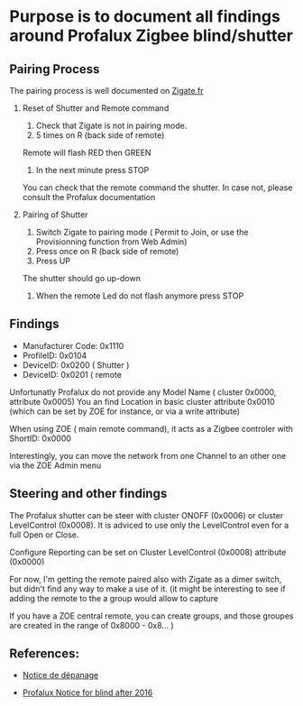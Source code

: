 # Purpose is to document all findings around Profalux Zigbee blind/shutter


## Pairing Process

The pairing process is well documented on [Zigate.fr]( https://zigate.fr/2018/02/03/association-des-volets-profalux-a-la-zigate/ )

1. Reset of Shutter and Remote command

   1. Check that Zigate is not in pairing mode.
   1. 5 times on R (back side of remote)
   
   Remote will flash RED then GREEN
   
   1. In the next minute press STOP
   
   You can check that the remote command the shutter. In case not, please consult the Profalux documentation
   
1. Pairing of Shutter
   1. Switch Zigate to pairing mode ( Permit to Join, or use the Provisionning function from Web Admin)
   1. Press once on R (back side of remote)
   1. Press UP
   
   The shutter should go up-down
   
   1. When the remote Led do not flash anymore press STOP
   
## Findings

* Manufacturer Code: 0x1110
* ProfileID: 0x0104
* DeviceID: 0x0200 ( Shutter )
* DeviceID: 0x0201 ( remote 

Unfortunatly Profalux do not provide any Model Name ( cluster 0x0000, attribute 0x0005)
You an find Location in  basic cluster attribute 0x0010 (which can be set by ZOE for instance, or via a write attribute)

When using ZOE ( main remote command), it acts as a Zigbee controler with ShortID: 0x0000

Interestingly, you can move the network from one Channel to an other one via the ZOE Admin menu


## Steering and other findings

The Profalux shutter can be steer with cluster ONOFF (0x0006) or cluster LevelControl (0x0008). It is adviced to use only the LevelControl even for a full Open or Close.

Configure Reporting can be set on Cluster LevelControl (0x0008) attribute (0x0000)


For now, I'm getting the remote paired also with Zigate as a dimer switch, but didn't find any way to make a use of it. (it might be interesting to see if adding the remote to the a group would allow to capture

If you have a ZOE central remote, you can create groups, and those groupes are created in the range of 0x8000 - 0x8... )



## References:

* [Notice de dépanage](https://www.profalux-pro.com/notice/mon-volet-roulant-ne-fonctionne-plus-ndep005-2/)

* [Profalux Notice for blind after 2016](http://www.profalux-pro.com/download/1.%20Notices,%20Plans,%20Technique/1.%20Volets%20roulants/3.%20Moteurs%20Commandes%20et%20Accessoires/1.%20Moteur/Moteur%20Profalux%20Zigbee/Notice%20SAV%20moteur%20et%20telecommande%20Profalux%20Zigbee.%20A%20partir%20de%20Juillet%202016-NSAV029.pdf)



